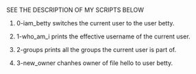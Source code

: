 SEE THE DESCRIPTION OF MY SCRIPTS BELOW

1. 0-iam_betty switches the current user to the user betty.

2. 1-who_am_i prints the effective username of the current user.

3. 2-groups prints all the groups the current user is part of.

4. 3-new_owner chanhes owner of file hello to user betty.
